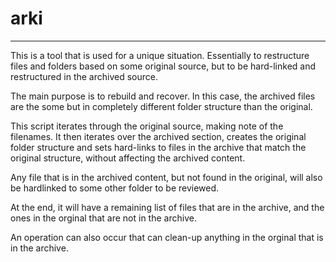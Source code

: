 # arki

----

This is a tool that is used for a unique situation.   Essentially to restructure files and folders based on some original source, but to be hard-linked and restructured in the archived source. 

The main purpose is to rebuild and recover.  In this case, the archived files are the some but in completely different folder structure than the original.  

This script iterates through the original source, making note of the filenames.   It then iterates over the archived section, creates the original folder structure and sets hard-links to files in the archive that match the original structure, without affecting the archived content.

Any file that is in the archived content, but not found in the original, will also be hardlinked to some other folder to be reviewed.

At the end, it will have a remaining list of files that are in the archive, and the ones in the orginal that are not in the archive.

An operation can also occur that can clean-up anything in the orginal that is in the archive.


